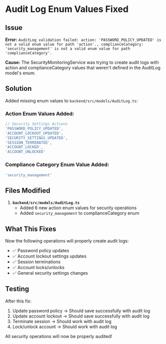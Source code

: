 # Audit Log Enum Values Fixed

## Issue

**Error:** `AuditLog validation failed: action: 'PASSWORD_POLICY_UPDATED' is not a valid enum value for path 'action'., complianceCategory: 'security_management' is not a valid enum value for path 'complianceCategory'.`

**Cause:** The SecurityMonitoringService was trying to create audit logs with action and complianceCategory values that weren't defined in the AuditLog model's enum.

## Solution

Added missing enum values to `backend/src/models/AuditLog.ts`:

### Action Enum Values Added:
```typescript
// Security Settings Actions
'PASSWORD_POLICY_UPDATED',
'ACCOUNT_LOCKOUT_UPDATED',
'SECURITY_SETTINGS_UPDATED',
'SESSION_TERMINATED',
'ACCOUNT_LOCKED',
'ACCOUNT_UNLOCKED'
```

### Compliance Category Enum Value Added:
```typescript
'security_management'
```

## Files Modified

1. **`backend/src/models/AuditLog.ts`**
   - Added 6 new action enum values for security operations
   - Added `security_management` to complianceCategory enum

## What This Fixes

Now the following operations will properly create audit logs:
- ✅ Password policy updates
- ✅ Account lockout settings updates
- ✅ Session terminations
- ✅ Account locks/unlocks
- ✅ General security settings changes

## Testing

After this fix:
1. Update password policy → Should save successfully with audit log
2. Update account lockout → Should save successfully with audit log
3. Terminate session → Should work with audit log
4. Lock/unlock account → Should work with audit log

All security operations will now be properly audited!
